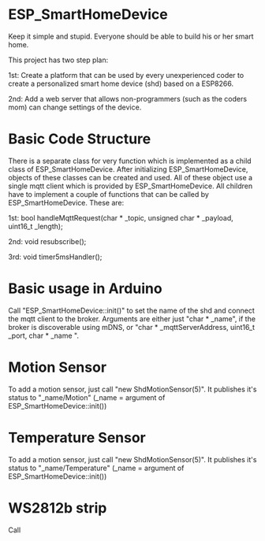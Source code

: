 # ESP_SmartHomeDevice
Keep it simple and stupid. Everyone should be able to build his or her smart home.

This project has two step plan:

1st: Create a platform that can be used by every unexperienced coder to create a personalized smart home device (shd) based on a ESP8266.

2nd: Add a web server that allows non-programmers (such as the coders mom) can change settings of the device.

# Basic Code Structure

There is a separate class for very function which is implemented as a child class of ESP_SmartHomeDevice. After initializing ESP_SmartHomeDevice, objects of these classes can be created and used. All of these object use a single mqtt client which is provided by ESP_SmartHomeDevice. All children have to implement a couple of functions that can be called by ESP_SmartHomeDevice. These are:

1st: bool handleMqttRequest(char * _topic, unsigned char * _payload, uint16_t _length);

2nd: void resubscribe();

3rd: void timer5msHandler();


# Basic usage in Arduino

Call "ESP_SmartHomeDevice::init()" to set the name of the shd and connect the mqtt client to the broker. Arguments are either just "char * _name", if the broker is discoverable using mDNS, or "char * _mqttServerAddress, uint16_t _port, char * _name ".

# Motion Sensor

To add a motion sensor, just call "new ShdMotionSensor(5)". It publishes it's status to "_name/Motion" (_name = argument of ESP_SmartHomeDevice::init())

# Temperature Sensor

To add a motion sensor, just call "new ShdMotionSensor(5)". It publishes it's status to "_name/Temperature" (_name = argument of ESP_SmartHomeDevice::init())

# WS2812b strip
Call 
